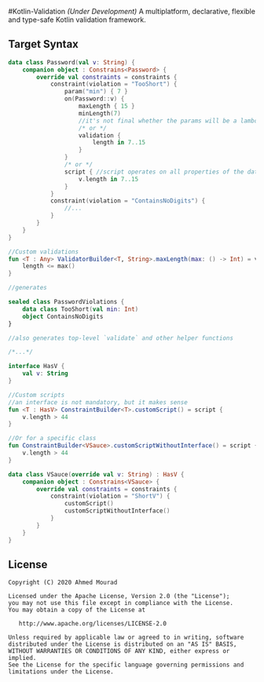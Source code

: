 #Kotlin-Validation _(Under Development)_
A multiplatform, declarative, flexible and type-safe Kotlin validation framework.

## Target Syntax

```kotlin
data class Password(val v: String) {
    companion object : Constrains<Password> {
        override val constraints = constraints {
            constraint(violation = "TooShort") {
                param("min") { 7 }
                on(Password::v) {
                    maxLength { 15 }
                    minLength(7)
                    //it's not final whether the params will be a lambda or a value, probably will provide both options
                    /* or */
                    validation {
                        length in 7..15
                    }
                }
                /* or */
                script { //script operates on all properties of the data class
                    v.length in 7..15
                }
            }
            constraint(violation = "ContainsNoDigits") {
                //...
            }
        }
    }
}

//Custom validations
fun <T : Any> ValidatorBuilder<T, String>.maxLength(max: () -> Int) = validation {
    length <= max()
}

//generates

sealed class PasswordViolations {
    data class TooShort(val min: Int)
    object ContainsNoDigits
}

//also generates top-level `validate` and other helper functions

/*...*/

interface HasV {
    val v: String
}

//Custom scripts
//an interface is not mandatory, but it makes sense
fun <T : HasV> ConstraintBuilder<T>.customScript() = script {
    v.length > 44
}

//Or for a specific class
fun ConstraintBuilder<VSauce>.customScriptWithoutInterface() = script {
    v.length > 44
}

data class VSauce(override val v: String) : HasV {
    companion object : Constrains<VSauce> {
        override val constraints = constraints {
            constraint(violation = "ShortV") {
                customScript()
                customScriptWithoutInterface()
            }
        }
    }
}
```

License
-------

    Copyright (C) 2020 Ahmed Mourad

    Licensed under the Apache License, Version 2.0 (the "License");
    you may not use this file except in compliance with the License.
    You may obtain a copy of the License at

       http://www.apache.org/licenses/LICENSE-2.0

    Unless required by applicable law or agreed to in writing, software
    distributed under the License is distributed on an "AS IS" BASIS,
    WITHOUT WARRANTIES OR CONDITIONS OF ANY KIND, either express or implied.
    See the License for the specific language governing permissions and
    limitations under the License.

 [snapshots]: https://oss.sonatype.org/content/repositories/snapshots/
 